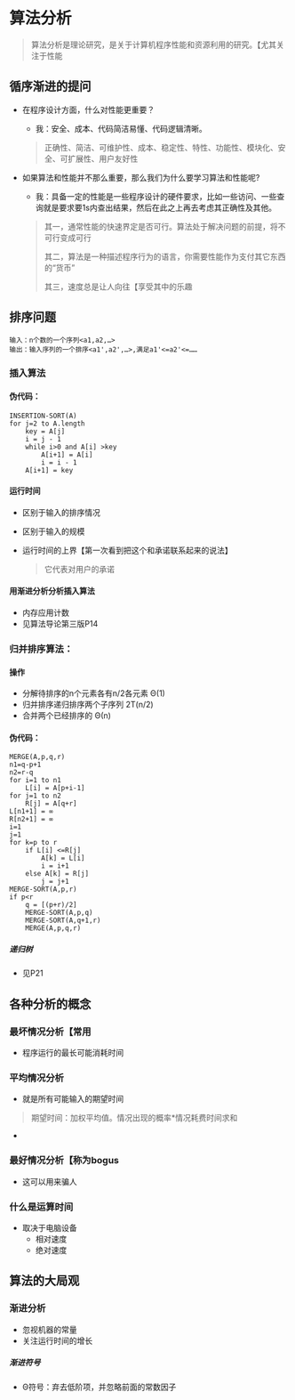 # 算法分析

> 算法分析是理论研究，是关于计算机程序性能和资源利用的研究。【尤其关注于性能

## 循序渐进的提问

- 在程序设计方面，什么对性能更重要？

  - 我：安全、成本、代码简洁易懂、代码逻辑清晰。

  > 正确性、简洁、可维护性、成本、稳定性、特性、功能性、模块化、安全、可扩展性、用户友好性

- 如果算法和性能并不那么重要，那么我们为什么要学习算法和性能呢?

  - 我：具备一定的性能是一些程序设计的硬件要求，比如一些访问、一些查询就是要求要1s内查出结果，然后在此之上再去考虑其正确性及其他。

  > 其一，通常性能的快速界定是否可行。算法处于解决问题的前提，将不可行变成可行
  >
  > 其二，算法是一种描述程序行为的语言，你需要性能作为支付其它东西的“货币”
  >
  > 其三，速度总是让人向往【享受其中的乐趣

## 排序问题

```
输入：n个数的一个序列<a1,a2,…>
输出：输入序列的一个排序<a1',a2',…>,满足a1'<=a2'<=……
```

### 插入算法

#### 伪代码：

```
INSERTION-SORT(A)
for j=2 to A.length   
	key = A[j]
	i = j - 1
	while i>0 and A[i] >key
		A[i+1] = A[i]
		i = i - 1
	A[i+1] = key
```

#### 运行时间

- 区别于输入的排序情况

- 区别于输入的规模

- 运行时间的上界【第一次看到把这个和承诺联系起来的说法】

  > 它代表对用户的承诺

#### 用渐进分析分析插入算法

- 内存应用计数
- 见算法导论第三版P14

### 归并排序算法：

#### 操作

- 分解待排序的n个元素各有n/2各元素  Θ(1)
- 归并排序递归排序两个子序列 2T(n/2)
- 合并两个已经排序的  Θ(n)

#### 伪代码：

```
MERGE(A,p,q,r)
n1=q-p+1
n2=r-q
for i=1 to n1
	L[i] = A[p+i-1]
for j=1 to n2
	R[j] = A[q+r]
L[n1+1] = ∞
R[n2+1] = ∞
i=1
j=1
for k=p to r
	if L[i] <=R[j]
		A[k] = L[i]
		i = i+1
	else A[k] = R[j]
		j = j+1
MERGE-SORT(A,p,r)
if p<r
	q = [(p+r)/2]
	MERGE-SORT(A,p,q)
	MERGE-SORT(A,q+1,r)
	MERGE(A,p,q,r)
```

##### 递归树

- 见P21

## 各种分析的概念

### 最坏情况分析【常用

- 程序运行的最长可能消耗时间

### 平均情况分析

- 就是所有可能输入的期望时间

> 期望时间：加权平均值。情况出现的概率*情况耗费时间求和

- 

### 最好情况分析【称为bogus

- 这可以用来骗人

### 什么是运算时间

- 取决于电脑设备
  - 相对速度
  - 绝对速度

## 算法的大局观

### 渐进分析

- 忽视机器的常量
- 关注运行时间的增长

##### 渐进符号

- Θ符号：弃去低阶项，并忽略前面的常数因子